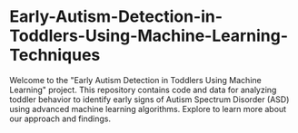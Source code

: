 # Early-Autism-Detection-in-Toddlers-Using-Machine-Learning-Techniques
Welcome to the "Early Autism Detection in Toddlers Using Machine Learning" project. This repository contains code and data for analyzing toddler behavior to identify early signs of Autism Spectrum Disorder (ASD) using advanced machine learning algorithms. Explore to learn more about our approach and findings.
